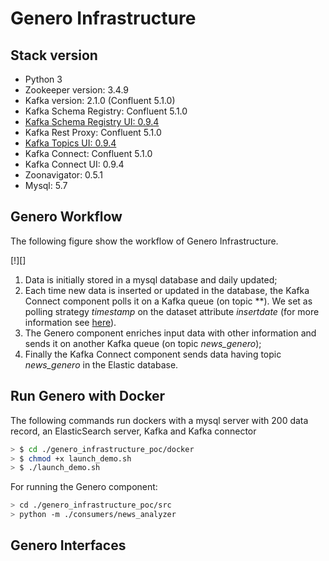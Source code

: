# Genero Infrastructure

## Stack version
- Python 3
- Zookeeper version: 3.4.9
- Kafka version: 2.1.0 (Confluent 5.1.0)
- Kafka Schema Registry: Confluent 5.1.0
- [Kafka Schema Registry UI: 0.9.4](https://github.com/Landoop/schema-registry-ui)
- Kafka Rest Proxy: Confluent 5.1.0
- [Kafka Topics UI: 0.9.4](https://github.com/Landoop/kafka-topics-ui)
- Kafka Connect: Confluent 5.1.0
- Kafka Connect UI: 0.9.4
- Zoonavigator: 0.5.1
- Mysql: 5.7

## Genero Workflow

The following figure show the workflow of Genero Infrastructure.

[!][]
1. Data is initially stored in a mysql database and daily updated;
2. Each time new data is inserted or updated in the database, the Kafka Connect component polls it on a Kafka queue (on topic **). We set as polling strategy *timestamp* on the dataset attribute *insertdate* (for more information see [here](https://docs.confluent.io/current/connect/kafka-connect-jdbc/source-connector/source_config_options.html)).
3. The Genero component enriches input data with other information and sends it on another Kafka queue (on topic *news_genero*);
4. Finally the Kafka Connect component sends data having topic *news_genero* in the Elastic database.

## Run Genero with Docker

The following commands run dockers with a mysql server with 200 data record, an ElasticSearch server, Kafka and Kafka connector
```bash
> $ cd ./genero_infrastructure_poc/docker
> $ chmod +x launch_demo.sh
> $ ./launch_demo.sh
```
For running the Genero component:
```bash
> cd ./genero_infrastructure_poc/src
> python -m ./consumers/news_analyzer
```

## Genero Interfaces
